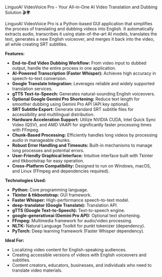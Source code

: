       
LinguoAI VideoVoice Pro -  Your All-in-One AI Video Translation and Dubbing Solution 🎬🌍

LinguoAI VideoVoice Pro is a Python-based GUI application that simplifies the process of translating and dubbing videos into English.  It automatically extracts audio, transcribes it using state-of-the-art AI models, translates the text, generates a new English voiceover, and merges it back into the video, all while creating SRT subtitles.

**Features:**

* **End-to-End Video Dubbing Workflow:** From video input to dubbed output, handle the entire process in one application.
* **AI-Powered Transcription (Faster Whisper):** Achieves high accuracy in speech-to-text conversion.
* **Google Translate Integration:**  Leverages reliable and widely supported translation services.
* **gTTS Text-to-Speech:** Generates natural-sounding English voiceovers.
* **Optional Google Gemini Pro Shortening:**  Reduce text length for smoother dubbing using Gemini Pro API (API key optional).
* **SRT Subtitle Export:**  Generate standard SRT subtitle files for accessibility and multilingual distribution.
* **Hardware Acceleration Support:**  Utilize NVIDIA CUDA, Intel Quick Sync Video (QSV), and AMD VAAPI for significantly faster processing times with FFmpeg.
* **Chunk-Based Processing:** Efficiently handles long videos by processing audio in manageable chunks.
* **Robust Error Handling and Timeouts:** Built-in mechanisms to manage long processes and potential errors.
* **User-Friendly Graphical Interface:**  Intuitive interface built with Tkinter and ttkbootstrap for easy operation.
* **Cross-Platform Compatibility:**  Designed to run on Windows, macOS, and Linux (FFmpeg and dependencies required).

**Technologies Used:**

* **Python:**  Core programming language.
* **Tkinter & ttkbootstrap:** GUI framework.
* **Faster Whisper:**  High-performance speech-to-text model.
* **deep-translator (Google Translate):**  Translation API.
* **gTTS (Google Text-to-Speech):** Text-to-speech engine.
* **google-generativeai (Gemini Pro API):** Optional text shortening.
* **FFmpeg:**  Multimedia framework for audio/video processing.
* **NLTK:** Natural Language Toolkit for punkt tokenizer (dependency).
* **PyTorch:**  Deep learning framework (Faster Whisper dependency).


**Ideal For:**

* Localizing video content for English-speaking audiences.
* Creating accessible versions of videos with English voiceovers and subtitles.
* Content creators, educators, businesses, and individuals who need to translate video materials.

    
